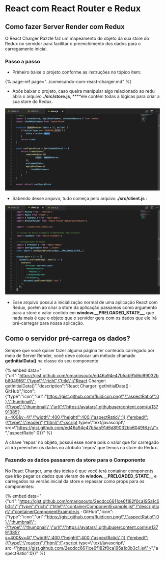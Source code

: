# React com React Router e Redux

## Como fazer Server Render com Redux

O React Charger Razzle faz um mapeamento do objeto da sua store do Redux no servidor para facilitar o preenchimento dos dados para o carregamento inicial.

### Passo a passo

* Primeiro baixe o projeto conforme as instruções no tópico item:

{% page-ref page="../comecando-com-react-charger.md" %}

* Após baixar o projeto, caso queira manipular algo relacionado ao redu abra o arquivo **./src/store.js**, ****ele contém todas a lógicas para criar a sua store do Redux.

![](../.gitbook/assets/image%20%287%29.png)

* Sabendo desse arquivo, tudo começa pelo arquivo **./src/client.js** :

![](../.gitbook/assets/image%20%282%29.png)

* Esse arquivo possui a inicialização normal de uma aplicação React com Redux, porém ao criar a store da aplicação passamos como argumento para a store o valor contido em **window.\_\_PRELOADED\_STATE\_\_**, que nada mais é que o objeto que o servidor gera com os dados que ele irá pré-carregar para nossa aplicação.

## Como o servidor pré-carrega os dados?

Sempre que você quiser fazer alguma página ter conteúdo carregado por meio de Server Render, você deve colocar um método chamado **getInitialData\(\)** na classe do seu componente:

{% embed data="{\"url\":\"https://gist.github.com/omariosouto/ed46a94e47b5ab91d6d89032bb6049f6\",\"type\":\"rich\",\"title\":\"React Charger: getInitialData\(\)\",\"description\":\"React Charger: getInitialData\(\) · GitHub\",\"icon\":{\"type\":\"icon\",\"url\":\"https://gist.github.com/fluidicon.png\",\"aspectRatio\":0},\"thumbnail\":{\"type\":\"thumbnail\",\"url\":\"https://avatars1.githubusercontent.com/u/13791385?s=400&v=4\",\"width\":400,\"height\":400,\"aspectRatio\":1},\"embed\":{\"type\":\"reader\",\"html\":\"<script type=\\"text/javascript\\" src=\\"https://gist.github.com/ed46a94e47b5ab91d6d89032bb6049f6.js\\"></script>\",\"aspectRatio\":0}}" %}

A chave 'repos' no objeto, possui esse nome pois o valor que for carregado ali irá preencher os dados no atributo 'repos' que temos na store do Redux.

### Fazendo os dados passarem da store para o Componente

No React Charger, uma das ideias é que você terá container components que irão pegar os dados que vieram de **window.\_\_PRELOADED\_STATE\_\_** e carregados na versão inicial da store e repassar como props para os componentes:

{% embed data="{\"url\":\"https://gist.github.com/omariosouto/2ecdcc6611ce6f182f0ca195a1c0b3c1\",\"type\":\"rich\",\"title\":\"containerComponentExample.js\",\"description\":\"containerComponentExample.js · GitHub\",\"icon\":{\"type\":\"icon\",\"url\":\"https://gist.github.com/fluidicon.png\",\"aspectRatio\":0},\"thumbnail\":{\"type\":\"thumbnail\",\"url\":\"https://avatars1.githubusercontent.com/u/13791385?s=400&v=4\",\"width\":400,\"height\":400,\"aspectRatio\":1},\"embed\":{\"type\":\"reader\",\"html\":\"<script type=\\"text/javascript\\" src=\\"https://gist.github.com/2ecdcc6611ce6f182f0ca195a1c0b3c1.js\\"></script>\",\"aspectRatio\":0}}" %}



 

